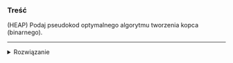 ### Treść
(HEAP)
Podaj pseudokod optymalnego algorytmu tworzenia kopca (binarnego).


------
<details><summary>Rozwiązanie</summary>
<p>
    
```
buduj_szybko():
  dla i od n/2 do 1:
    przesuń_niżej(i)
```
